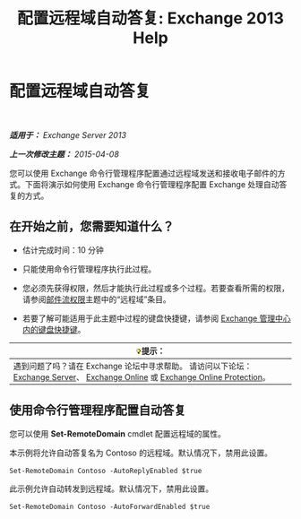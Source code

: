 ﻿---
title: '配置远程域自动答复: Exchange 2013 Help'
TOCTitle: 配置远程域自动答复
ms:assetid: 3d88a1fb-4b62-419a-a50d-ffd868e229d0
ms:mtpsurl: https://technet.microsoft.com/zh-cn/library/JJ657720(v=EXCHG.150)
ms:contentKeyID: 50490396
ms.date: 01/11/2018
mtps_version: v=EXCHG.150
ms.translationtype: HT
---

# 配置远程域自动答复

 

_**适用于：** Exchange Server 2013_

_**上一次修改主题：** 2015-04-08_

您可以使用 Exchange 命令行管理程序配置通过远程域发送和接收电子邮件的方式。下面将演示如何使用 Exchange 命令行管理程序配置 Exchange 处理自动答复的方式。

## 在开始之前，您需要知道什么？

  - 估计完成时间：10 分钟

  - 只能使用命令行管理程序执行此过程。

  - 您必须先获得权限，然后才能执行此过程或多个过程。若要查看所需的权限，请参阅[邮件流权限](mail-flow-permissions-exchange-2013-help.md)主题中的“远程域”条目。

  - 若要了解可能适用于此主题中过程的键盘快捷键，请参阅 [Exchange 管理中心内的键盘快捷键](keyboard-shortcuts-in-the-exchange-admin-center-exchange-online-protection-help.md)。

<table>
<thead>
<tr class="header">
<th><img src="images/Bb124558.tip(EXCHG.150).gif" title="提示" alt="提示" />提示：</th>
</tr>
</thead>
<tbody>
<tr class="odd">
<td>遇到问题了吗？请在 Exchange 论坛中寻求帮助。 请访问以下论坛：<a href="https://go.microsoft.com/fwlink/p/?linkid=60612">Exchange Server</a>、 <a href="https://go.microsoft.com/fwlink/p/?linkid=267542">Exchange Online</a> 或 <a href="https://go.microsoft.com/fwlink/p/?linkid=285351">Exchange Online Protection</a>。</td>
</tr>
</tbody>
</table>


## 使用命令行管理程序配置自动答复

您可以使用 **Set-RemoteDomain** cmdlet 配置远程域的属性。

本示例将允许自动答复名为 Contoso 的远程域。默认情况下，禁用此设置。

    Set-RemoteDomain Contoso -AutoReplyEnabled $true

此示例允许自动转发到远程域。默认情况下，禁用此设置。

    Set-RemoteDomain Contoso -AutoForwardEnabled $true

